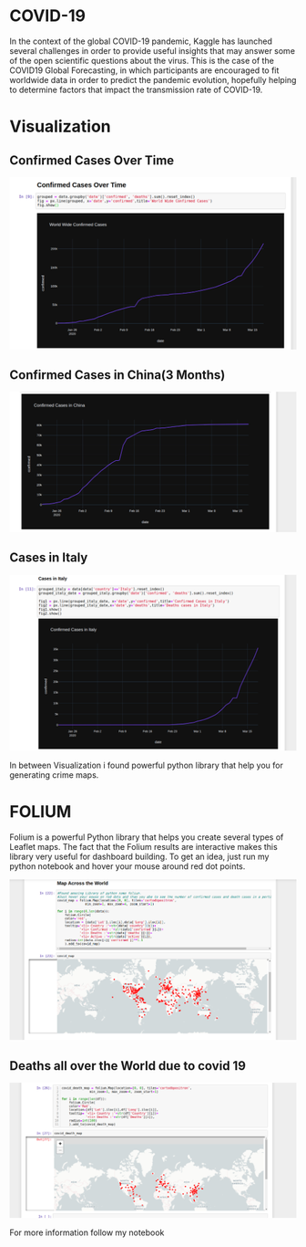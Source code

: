 # COVID-19
<p>In the context of the global COVID-19 pandemic, Kaggle has launched several challenges in order to provide useful insights that may answer some of the open scientific questions about the virus. This is the case of the COVID19 Global Forecasting, in which participants are encouraged to fit worldwide data in order to predict the pandemic evolution, hopefully helping to determine factors that impact the transmission rate of COVID-19.</p>

<h1>Visualization</h1>
<h2> Confirmed Cases Over Time</h2>
<img src="./images/Grapg.png">

<h2> Confirmed Cases in China(3 Months)</h2>
<img src="./images/china.png">

<h2> Cases in Italy</h2>
<img src="./images/italy.png">
<p>In between Visualization i found powerful python library that help you for generating crime maps.</p>

<h1>FOLIUM</h1>
<p>Folium is a powerful Python library that helps you create several types of Leaflet maps. The fact that the Folium results are interactive makes this library very useful for dashboard building. To get an idea, just run my python notebook and hover your mouse around red dot points.</p>
<img src="./images/map.png">
<h2>Deaths all over the World due to covid 19</h2>
<img src="./images/map2.png">

<p>For more information follow my notebook</p>
